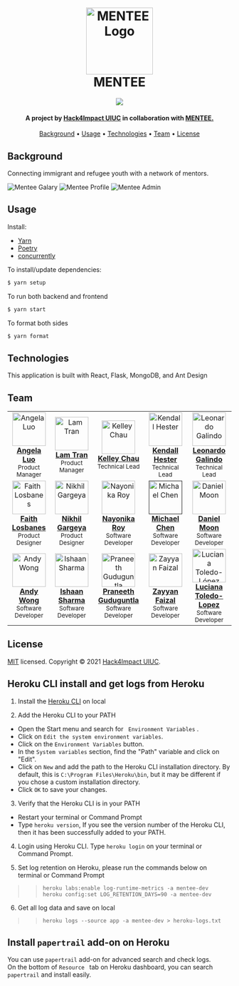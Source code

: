 <h1 align="center">
  <a href="https://www.menteeglobal.org/"><img src="https://i.imgur.com/DSHhzX9.png" alt="MENTEE Logo" width="150"></a>
  <br/>
  MENTEE
  </br>
</h1>

<p align="center">
    <img src="https://img.shields.io/badge/license-MIT-blue?style=flat-square">
</p>

<h4 align="center">A project by <a href="https://uiuc.hack4impact.org/" target="_blank">Hack4Impact UIUC</a> in collaboration with <a href="https://www.menteeglobal.org/" target="_blank">MENTEE.</a></h4>

<p align="center">
  <a href="#background">Background</a> •
  <a href="#usage">Usage</a> •
  <a href="#technologies">Technologies</a> •
  <a href="#team">Team</a> •
  <a href="#license">License</a>
</p>

## Background

Connecting immigrant and refugee youth with a network of mentors.

![Mentee Galary](https://images.ctfassets.net/xig6hkxlux4q/7jHBpgk0ZTO6866qeULq2C/2f958675086131a940c029c48aa3fff9/Frame__Export_Target_.png?w=1200)
![Mentee Profile](https://images.ctfassets.net/xig6hkxlux4q/75Xw3S1VdEZoqZqyEVaaAP/c52b0e4ccded17d5aa5b6871c23f8caa/mentor_profile.jpg?w=1200)
![Mentee Admin](https://images.ctfassets.net/xig6hkxlux4q/2T9GWzhVm2nkVK6aQLkojJ/6596d0a56eed3c1d4dfaf3fd20fe2528/admin_data.jpg?w=1200)

## Usage

Install:

- [Yarn](https://yarnpkg.com/)
- [Poetry](https://python-poetry.org/)
- [concurrently](https://www.npmjs.com/package/concurrently)

To install/update dependencies:

```bash
$ yarn setup
```

To run both backend and frontend

```bash
$ yarn start
```

To format both sides

```bash
$ yarn format
```

## Technologies

This application is built with React, Flask, MongoDB, and Ant Design

## Team

<table align="center">
  <tr>
    <td align="center"><a href="https://www.linkedin.com/in/al490/"><img src="https://uiuc.hack4impact.org/images/people/angela_luo.jpg" width="75px;" alt="Angela Luo"/><br /><b>Angela Luo</b></a><br /><sub>Product Manager</sub></td>
    <td align="center"><a href="https://www.linkedin.com/in/lamgtran/"><img src="https://uiuc.hack4impact.org/images/people/lam_tran.jpg" width="75px;" alt="Lam Tran"/><br /><b>Lam Tran</b></a><br /><sub>Product Manager</sub></td>
    <td align="center"><a href="https://www.linkedin.com/in/kelleychau/"><img src="https://ca.slack-edge.com/T6VL1BSEA-UFV1VN24B-ef42f0861a51-512" width="75px;" alt="Kelley Chau"/><br /><b>Kelley Chau</b></a><br /><sub>Technical Lead</sub></td>
    <td align="center"><a href="https://www.linkedin.com/in/kendall-hester/"><img src="https://uiuc.hack4impact.org/images/people/kendall_hester.jpg" width="75px;" alt="Kendall Hester"/><br /><b>Kendall Hester</b></a><br /><sub>Technical Lead</sub></td>
    <td align="center"><a href="http://leonardogalindo.me/"><img src="https://avatars.githubusercontent.com/u/28935000?v=4" width="75px;" alt="Leonardo Galindo"/><br /><b>Leonardo Galindo</b></a><br /><sub>Technical Lead</sub></td>
  </tr>
  <tr>
    <td align="center"><a href="https://www.linkedin.com/in/faith-losbanes-527a97196/"><img src="https://uiuc.hack4impact.org/images/people/faith_losbanes.jpg" width="75px;" alt="Faith Losbanes"/><br /><b>Faith Losbanes</b></a><br /><sub>Product Designer</sub></td>
    <td align="center"><a href="https://nikhilgargeya.me/"><img src="https://images.ctfassets.net/xig6hkxlux4q/3L78QCiDg9Qh19GtPDWXvn/472674707e73b830ba50b1cf38f6b710/nikhil_gargeya.jpg?h=160" width="75px;" alt="Nikhil Gargeya"/><br /><b>Nikhil Gargeya</b></a><br><sub>Product Designer</sub></td>
    <td align="center"><a href="https://www.linkedin.com/in/nayonika-roy-0162291b5/"><img src="https://uiuc.hack4impact.org/images/people/nayonika_roy.jpg" width="75px;" alt="Nayonika Roy"/><br /><b>Nayonika Roy</b></a><br /><sub>Software Developer</sub></td>
    <td align="center"><a href=""><img src="https://uiuc.hack4impact.org/images/people/michael_chen.jpg" width="75px;" alt="Michael Chen"/><br /><b>Michael Chen</b></a><br /><sub>Software Developer</sub></td>
    <td align="center"><a href="https://www.linkedin.com/in/daniel-moon1/"><img src="https://uiuc.hack4impact.org/images/people/daniel_moon.jpg" width="75px;" alt="Daniel Moon"/><br /><b>Daniel Moon</b></a><br /><sub>Software Developer</sub></td>
  </tr>
  <tr>
    <td align="center"><a href="https://www.linkedin.com/in/feiyuwong/"><img src="https://images.ctfassets.net/xig6hkxlux4q/1V8t7Up2v8kpuRoJsggcBV/dc3247bc1be1c151823d04ac58dcf73d/andy_wong.jpeg?h=160" width="75px;" alt="Andy Wong"/><br /><b>Andy Wong</b></a><br /><sub>Software Developer</sub></td>
    <td align="center"><a href="https://www.linkedin.com/in/ishaan-r-sharma/"><img src="https://uiuc.hack4impact.org/images/people/ishaan_sharma.jpg" width="75px;" alt="Ishaan Sharma"/><br /><b>Ishaan Sharma</b></a><br /><sub>Software Developer</sub></td>
    <td align="center"><a href="https://www.linkedin.com/in/praneeth-g-277128133/"><img src="https://avatars.githubusercontent.com/u/23776635?v=4" width="75px;" alt="Praneeth Guduguntla"/><br /><b>Praneeth Guduguntla</b></a><br /><sub>Software Developer</sub></td>
    <td align="center"><a href="https://www.linkedin.com/in/zayyan-faizal/"><img src="https://uiuc.hack4impact.org/images/people/zayyan_faizal.jpg" width="75px;" alt="Zayyan Faizal"/><br /><b>Zayyan Faizal</b></a><br /><sub>Software Developer</sub></td>
    <td align="center"><a href="https://www.linkedin.com/in/luciana-toledo-lopez/"><img src="https://avatars.githubusercontent.com/u/55062455?v=4" width="75px;" alt="Luciana Toledo-López"/><br /><b>Luciana Toledo-Lopez</b></a><br /><sub>Software Developer</sub></td>
  </tr>
</table>

## License

[MIT](https://github.com/hack4impact-uiuc/mentee/blob/master/LICENSE) licensed. Copyright © 2021 [Hack4Impact UIUC](https://github.com/hack4impact-uiuc).

## Heroku CLI install and get logs from Heroku

1. Install the [Heroku CLI](https://devcenter.heroku.com/articles/heroku-cli#download-and-install) on local</br>

2. Add the Heroku CLI to your PATH
- Open the Start menu and search for ``` Environment Variables``` .
- Click on ``` Edit the system environment variables ```.
- Click on the ``` Environment Variables ``` button.
- In the ``` System variables ``` section, find the "Path" variable and click on "Edit".
- Click on ``` New ``` and add the path to the Heroku CLI installation directory. By default, this is ``` C:\Program Files\Heroku\bin ```, but it may be different if you chose a custom installation directory.
- Click ``` OK ``` to save your changes.

3. Verify that the Heroku CLI is in your PATH
- Restart your terminal or Command Prompt
- Type ``` heroku version ```, If you see the version number of the Heroku CLI, then it has been successfully added to your PATH.

4. Login using Heroku CLI. Type ``` heroku login ``` on your terminal or Command Prompt. 

5. Set log retention on Heroku, please run the commands below on terminal or Command Prompt

>>```
>>heroku labs:enable log-runtime-metrics -a mentee-dev
>>heroku config:set LOG_RETENTION_DAYS=90 -a mentee-dev
>>```

6. Get all log data and save on local
>>```
>>heroku logs --source app -a mentee-dev > heroku-logs.txt
>>```

## Install ```papertrail``` add-on on Heroku

You can use ```papertrail``` add-on for advanced search and check logs.<br>
On the bottom of ```Resource ``` tab on Heroku dashboard, you can search ```papertrail``` and install easily.

